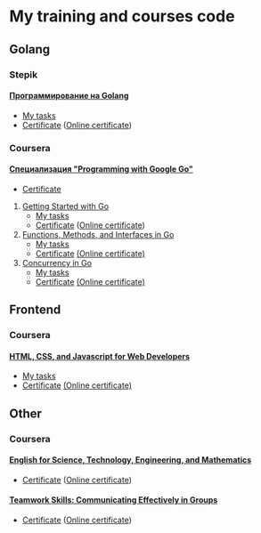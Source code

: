 # My training and courses code

## Golang
### Stepik
#### [Программирование на Golang](https://stepik.org/course/54403/)
  * [My tasks](./Go/Stepik/)
  * [Сertificate](./Go/Stepik/stepik-certificate.pdf)  ([Online certificate](https://stepik.org/cert/1409404))  

### Coursera
#### [Cпециализация "Programming with Google Go"](https://www.coursera.org/account/accomplishments/specialization/MC7LNP2SZ5C9)
  * [Сertificate](./Go/Coursera/programming-with-google-go.pdf)
  1. [Getting Started with Go](https://www.coursera.org/learn/golang-getting-started/)
     * [My tasks](./Go/Coursera/getting-started/)
     * [Сertificate](./Go/Coursera/getting-started/golang-getting-started.pdf)  ([Online certificate](https://www.coursera.org/account/accomplishments/verify/2WZR575ABGE6))
  2. [Functions, Methods, and Interfaces in Go](https://www.coursera.org/learn/golang-functions-methods/)
     * [My tasks](./Go/Coursera/functions-methods/)
     * [Сertificate](./Go/Coursera/functions-methods/func-methods-interfaces.pdf)  [(Online certificate)](https://www.coursera.org/account/accomplishments/verify/U7JA2EAT668D)
  3. [Concurrency in Go](https://www.coursera.org/learn/golang-concurrency/)
     * [My tasks](./Go/Coursera/concurrency/)
     * [Сertificate](./Go/Coursera/concurrency/сoncurrency-cert.pdf)  [(Online certificate)](https://www.coursera.org/account/accomplishments/verify/SAZQADAKA969)

## Frontend
### Coursera
#### [HTML, CSS, and Javascript for Web Developers](https://www.coursera.org/learn/html-css-javascript-for-web-developers/)
  * [My tasks](./Frontend/Coursera/)
  * [Сertificate](./Frontend/Coursera/html-css-js-for-web.pdf)  [(Online certificate)](https://www.coursera.org/account/accomplishments/verify/7TMYYNBP5NHK)

## Other
### Coursera
#### [English for Science, Technology, Engineering, and Mathematics](https://www.coursera.org/learn/stem/)
  * [Сertificate](./Other/Coursera/english-for-technology.pdf)  ([Online certificate](https://www.coursera.org/account/accomplishments/verify/YEFLWWWNWT5F))

#### [Teamwork Skills: Communicating Effectively in Groups](https://www.coursera.org/learn/teamwork-skills-effective-communication)
  * [Сertificate](./Other/Coursera/communicating-in-groups.pdf)  ([Online certificate](https://www.coursera.org/account/accomplishments/verify/US8UA3Q6BN9E))
